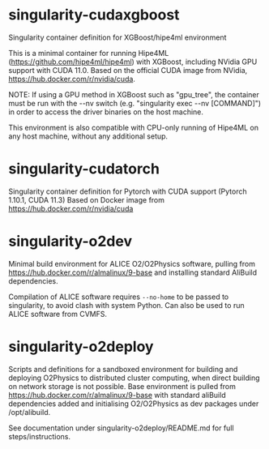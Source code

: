 # singularity-cudaxgboost
Singularity container definition for XGBoost/hipe4ml environment

This is a minimal container for running Hipe4ML (https://github.com/hipe4ml/hipe4ml) with XGBoost, including NVidia GPU support with CUDA 11.0. Based on the official CUDA image from NVidia, https://hub.docker.com/r/nvidia/cuda. 

NOTE: If using a GPU method in XGBoost such as "gpu_tree", the container must be run with the --nv switch (e.g. "singularity exec --nv [COMMAND]") in order to access the driver binaries on the host machine.

This environment is also compatible with CPU-only running of Hipe4ML on any host machine, without any additional setup.

# singularity-cudatorch
Singularity container definition for Pytorch with CUDA support (Pytorch 1.10.1, CUDA 11.3)
Based on Docker image from https://hub.docker.com/r/nvidia/cuda

# singularity-o2dev
Minimal build environment for ALICE O2/O2Physics software, pulling from https://hub.docker.com/r/almalinux/9-base and installing standard AliBuild dependencies.

Compilation of ALICE software requires `--no-home` to be passed to singularity, to avoid clash with system Python. Can also be used to run ALICE software from CVMFS.

# singularity-o2deploy
Scripts and definitions for a sandboxed environment for building and deploying O2Physics to distributed cluster computing, when direct building on network storage is not possible. Base environment is pulled from https://hub.docker.com/r/almalinux/9-base with standard aliBuild dependencies added and initialising O2/O2Physics as dev packages under /opt/alibuild.

See documentation under singularity-o2deploy/README.md for full steps/instructions.
